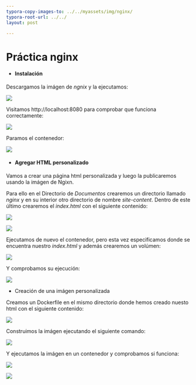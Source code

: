 ```yaml
---
typora-copy-images-to: ../../myassets/img/nginx/
typora-root-url: ../../
layout: post

---
```


# Práctica nginx

- #### Instalación

Descargamos la imágen de *ngnix* y la ejecutamos:

![](/PePs/myassets/img/nginx/1.PNG)




Visitamos http://localhost:8080 para comprobar que funciona correctamente:

![](/PePs/myassets/img/nginx/2.PNG)




Paramos el contenedor:

![](/PePs/myassets/img/nginx/3.PNG)



- #### Agregar HTML personalizado

Vamos a crear una página html personalizada y luego la publicaremos usando la imágen de Ngixn.

Para ello en el Directorio de *Documentos* crearemos un directorio llamado *nginx* y en su interior otro directorio de nombre *site-content*. Dentro de este último crearemos el *index.html* con el siguiente contenido:

![](/PePs/myassets/img/nginx/4.PNG)



![](/PePs/myassets/img/nginx/5.PNG)



Ejecutamos de nuevo el contenedor, pero esta vez especificamos donde se encuentra nuestro *index.html* y además crearemos un volúmen:

![](/PePs/myassets/img/nginx/6.PNG)




Y comprobamos su ejecución:

![](/PePs/myassets/img/nginx/7.PNG)




- Creación de una imágen personalizada

Creamos un Dockerfile en el mismo directorio donde hemos creado nuesto html con el siguiente contenido:

![](/PePs/myassets/img/nginx/8.PNG)




Construimos la imágen ejecutando el siguiente comando:

![](/PePs/myassets/img/nginx/10.PNG)



Y ejecutamos la imágen en un contenedor y comprobamos si funciona:

![](/PePs/myassets/img/nginx/11.PNG)

![](/PePs/myassets/img/nginx/12.PNG)
